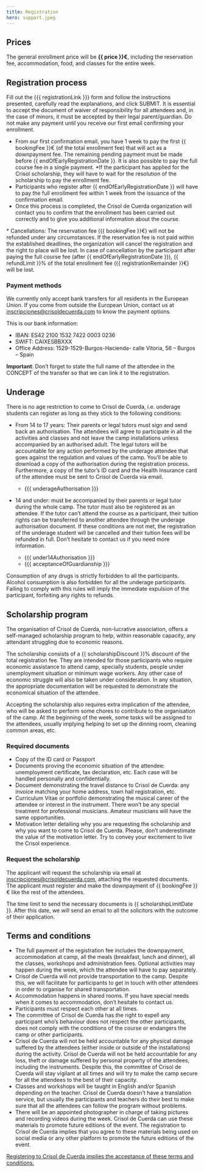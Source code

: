 ```yaml
---
title: Registration
hero: support.jpeg
---
```


## Prices
The general enrollment price will be **{{ price }}€**, including the reservation fee, accommodation, food, and classes for the entire week.

## Registration process
Fill out the {{{ registrationLink }}} form and follow the instructions presented, carefully read the explanations, and click SUBMIT. It is essential to accept the document of waiver of responsibility for all attendees and, in the case of minors, it must be accepted by their legal parent/guardian. Do not make any payment until you receive our first email confirming your enrollment.
- From our first confirmation email, you have 1 week to pay the first {{ bookingFee }}€ (of the total enrollment fee) that will act as a downpayment fee. The remaining pending payment must be made before {{ endOfEarlyRegistrationDate }}. It is also possible to pay the full course fee in a single payment. *If the participant has applied for the Crisol scholarship, they will have to wait for the resolution of the scholarship to pay the enrollment fee.
- Participants who register after {{ endOfEarlyRegistrationDate }} will have to pay the full enrollment fee within 1 week from the issuance of the confirmation email.
- Once this process is completed, the Crisol de Cuerda organization will contact you to confirm that the enrollment has been carried out correctly and to give you additional information about the course.

\* Cancellations: The reservation fee ({{ bookingFee }}€) will not be refunded under any circumstances. If the reservation fee is not paid within the established deadlines, the organization will cancel the registration and the right to place will be lost. In case of cancellation by the participant after paying the full course fee (after {{ endOfEarlyRegistrationDate }}), {{ refundLimit }}% of the total enrollment fee ({{ registrationRemainder }}€) will be lost.

### Payment methods
We currently only accept bank transfers for all residents in the European Union. If you come from outside the European Union, contact us at inscripciones@crisoldecuerda.com to know the payment options.

This is our bank information:

- IBAN:    ES42 2100 1532 7422 0003 0236
- SWIFT: CAIXESBBXXX
- Office Address: 1529-1529-Burgos-Hacienda- calle Vitoria, 56 – Burgos – Spain

**Important**: Don’t forget to state the full name of the attendee in the CONCEPT of the transfer so that we can link it to the registration.

## Underage
There is no age restriction to come to Crisol de Cuerda, i.e. underage students can register as long as they stick to the following conditions:

- From 14 to 17 years: Their parents or legal tutors must sign and send back an authorisation. The attendees will agree to participate in all the activities and classes and not leave the camp installations unless accompanied by an authorised adult. The legal tutors will be accountable for any action performed by the underage attendee that goes against the regulation and values of the camp. You’ll be able to download a copy of the authorisation during the registration process. Furthermore, a copy of the tutor’s ID card and the Health Insurance card of the attendee must be sent to Crisol de Cuerda via email.
  - {{{ underageAuthorisation }}}
  
- 14 and under: must be accompanied by their parents or legal tutor during the whole camp. The tutor must also be registered as an attendee. If the tutor can’t attend the course as a participant, their tuition rights can be transferred to another attendee through the underage authorisation document. If these conditions are not met, the registration of the underage student will be cancelled and their tuition fees will be refunded in full. Don’t hesitate to contact us if you need more information.
  - {{{ under14Authorisation }}}
  - {{{ acceptanceOfGuardianship }}}

Consumption of any drugs is strictly forbidden to all the participants. Alcohol consumption is also forbidden for all the underage participants. Failing to comply with this rules will imply the immediate expulsion of the participant, forfeiting any rights to refunds.

## Scholarship program
The organisation of Crisol de Cuerda, non-lucrative association, offers a self-managed scholarship program to help, within reasonable capacity, any attendant struggling due to economic reasons.

The scholarship consists of a {{ scholarshipDiscount }}% discount of the total registration fee. They are intended for those participants who require economic assistance to attend camp, specially students, people under unemployment situation or minimum wage workers. Any other case of economic struggle will also be taken under consideration. In any situation, the appropriate documentation will be requested to demonstrate the economical situation of the attendee.

Accepting the scholarship also requires extra implication of the attendee, who will be asked to perform some chores to contribute to the organisation of the camp. At the beginning of the week, some tasks will be assigned to the attendees, usually implying helping to set up the dinning room, cleaning common areas, etc.

### Required documents
- Copy of the ID card or Passport
- Documents proving the economic situation of the attendee: unemployment certificate, tax declaration, etc. Each case will be handled personally and confidentially.
- Document demonstrating the travel distance to Crisol de Cuerda: any invoice matching your home address, town hall registration, etc.
- Curriculum Vitae or portfolio demonstrating the musical career of the attendee or interest in the instrument. There won’t be any special treatment for professional musicians. Amateur musicians will have the same opportunities.
- Motivation letter detailing why you are requesting the scholarship and why you want to come to Crisol de Cuerda. Please, don’t underestimate the value of the motivation letter. Try to convey your excitement to live the Crisol experience.

### Request the scholarship
The applicant will request the scholarship via email at inscripciones@crisoldecuerda.com, attaching the requested documents. The applicant must register and make the downpayment of {{ bookingFee }}€ like the rest of the attendees.

The time limit to send the necessary documents is {{ scholarshipLimitDate }}. After this date, we will send an email to all the solicitors with the outcome of their application.

## Terms and conditions
- The full payment of the registration fee includes the downpayment, accommodation at camp, all the meals (breakfast, lunch and dinner), all the classes, workshops and administration fees. Optional activities may happen during the week, which the attendee will have to pay separately.
- Crisol de Cuerda will not provide transportation to the camp. Despite this, we will facilitate for participants to get in touch with other attendees in order to organise for shared transportation.
- Accommodation happens in shared rooms. If you have special needs when it comes to accommodation, don’t hesitate to contact us.
- Participants must respect each other at all times.
- The committee of Crisol de Cuerda has the right to expell any participant who’s behaviour does not respect the other participants, does not comply with the conditions of the course or endangers the camp or other participants.
- Crisol de Cuerda will not be held accountable for any physical damage suffered by the attendees (either inside or outside of the installations) during the activity. Crisol de Cuerda will not be held accountable for any loss, theft or damage suffered by personal property of the attendees, including the instruments. Despite this, the committee of Crisol de Cuerda will stay vigilant at all times and will try to make the camp secure for all the attendees to the best of their capacity.
- Classes and workshops will be taught in English and/or Spanish depending on the teacher. Crisol de Cuerda doesn’t have a translation service, but usually the participants and teachers do their best to make sure that all the attendees can follow the program without problems.
- There will be an appointed photographer in charge of taking pictures and recording videos during the week. Crisol de Cuerda can use these materials to promote future editions of the event. The registration to Crisol de Cuerda implies that you agree to these materials being used on social media or any other platform to promote the future editions of the event.

<u>Registering to Crisol de Cuerda implies the acceptance of these terms and conditions.</u>